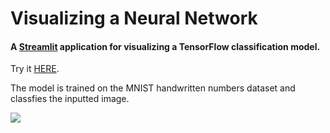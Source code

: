 # Visualizing a Neural Network 
#### A [Streamlit](https://github.com/streamlit/streamlit) application for visualizing a TensorFlow classification model.

Try it [HERE](http://54.157.140.17:8501/).

The model is trained on the MNIST handwritten numbers dataset and classfies the inputted image.

<img src="https://cguer.s3.amazonaws.com/Screen+Shot+2020-06-26+at+2.34.55+PM.png">
